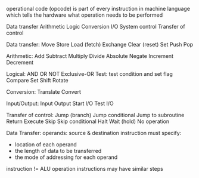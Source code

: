 operational code (opcode) is part of every instruction in machine language which tells the hardware what operation needs to be performed

Data transfer
Arithmetic
Logic
Conversion
I/O
System control
Transfer of control

Data transfer:
Move
Store
Load (fetch)
Exchange
Clear (reset)
Set
Push
Pop

Arithmetic:
Add
Subtract
Multiply
Divide
Absolute
Negate
Increment
Decrement

Logical:
AND
OR
NOT
Exclusive-OR
Test: test condition and set flag
Compare
Set
Shift
Rotate

Conversion:
Translate
Convert

Input/Output:
Input
Output
Start I/O
Test I/O

Transfer of control:
Jump (branch)
Jump conditional
Jump to subroutine
Return
Execute
Skip
Skip conditional
Halt
Wait (hold)
No operation

Data Transfer:
operands: source & destination
instruction must specify:
* location of each operand
* the length of data to be transferred
* the mode of addressing for each operand

instruction != ALU operation
instructions may have similar steps